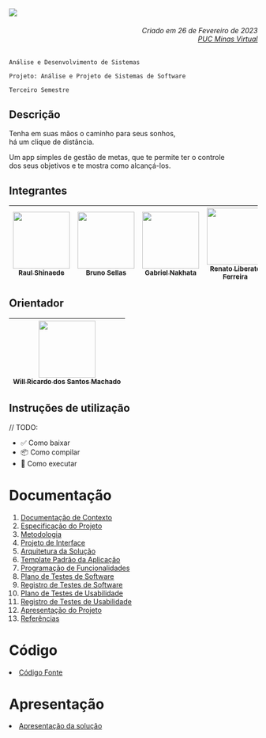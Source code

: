 <h1><img src="https://user-images.githubusercontent.com/86859418/222303349-d6c95a03-b925-4830-9316-e4c4f6a362f0.png"/></h1>

<h6 align="right">Criado em 26 de Fevereiro de 2023<br><a href="https://www.pucminas.br/PucVirtual/Paginas/default.aspx">PUC Minas Virtual</a></h6>


`Análise e Desenvolvimento de Sistemas`

`Projeto: Análise e Projeto de Sistemas de Software`

`Terceiro Semestre`

## Descrição

Tenha em suas mãos o caminho para seus sonhos,  
há um clique de distância.

Um app simples de gestão de metas, que te permite ter o controle  
dos seus objetivos e te mostra como alcançá-los.

## Integrantes

| [<img src="https://avatars.githubusercontent.com/u/82043220?v=4" width=115><br><sub>Raul Shinaede</sub>](https://github.com/RaulShinaede) | [<img src="https://avatars.githubusercontent.com/u/102563767?v=4" width=115><br><sub>Bruno Sellas</sub>](https://github.com/brunosellas) | [<img src="https://avatars.githubusercontent.com/u/86859418?v=4" width=115><br><sub>Gabriel Nakhata</sub>](https://github.com/gabrielnakhata) | [<img src="https://avatars.githubusercontent.com/u/102640910?v=4" width=115><br><sub>Renato Liberato Ferreira</sub>](https://github.com/ADS-RLF) | [<img src="https://avatars.githubusercontent.com/u/104144665?v=4" width=115><br><sub>Ayrle Sales</sub>](https://github.com/Ayrlesales) | [<img src="https://avatars.githubusercontent.com/u/80483432?v=4" width=115><br><sub>Pedro Guimarães Santos</sub>](https://github.com/pecosaints) |
| :---: | :---: | :---: | :---: | :---: | :---: |

## Orientador

| [<img src="https://avatars.githubusercontent.com/u/80125344?v=4" width=115><br><sub>Will Ricardo dos Santos Machado</sub>](https://github.com/willrsmachado) |
| :---: |

## Instruções de utilização

// TODO:

- ✅ Como baixar
- 📦 Como compilar
- 🚀 Como executar 

# Documentação

<ol>
<li><a href="docs/01-Documentação de Contexto.md"> Documentação de Contexto</a></li>
<li><a href="docs/02-Especificação do Projeto.md"> Especificação do Projeto</a></li>
<li><a href="docs/03-Metodologia.md"> Metodologia</a></li>
<li><a href="docs/04-Projeto de Interface.md"> Projeto de Interface</a></li>
<li><a href="docs/05-Arquitetura da Solução.md"> Arquitetura da Solução</a></li>
<li><a href="docs/06-Template Padrão da Aplicação.md"> Template Padrão da Aplicação</a></li>
<li><a href="docs/07-Programação de Funcionalidades.md"> Programação de Funcionalidades</a></li>
<li><a href="docs/08-Plano de Testes de Software.md"> Plano de Testes de Software</a></li>
<li><a href="docs/09-Registro de Testes de Software.md"> Registro de Testes de Software</a></li>
<li><a href="docs/10-Plano de Testes de Usabilidade.md"> Plano de Testes de Usabilidade</a></li>
<li><a href="docs/11-Registro de Testes de Usabilidade.md"> Registro de Testes de Usabilidade</a></li>
<li><a href="docs/12-Apresentação do Projeto.md"> Apresentação do Projeto</a></li>
<li><a href="docs/13-Referências.md"> Referências</a></li>
</ol>

# Código

<li><a href="src/README.md"> Código Fonte</a></li>

# Apresentação

<li><a href="presentation/README.md"> Apresentação da solução</a></li>


